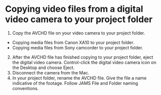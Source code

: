 # Copying video files from a digital video camera to your project folder

1. Copy the AVCHD file on your video camera to your project folder.

  * Copying media files from Canon XA10 to your project folder.
  * Copying media files from Sony camcorder to your project folder.

2. After the AVCHD file has finished copying to your project folder, eject the digital video camera. Control-click the digital video camera icon on the Desktop and choose Eject.
3. Disconnect the camera from the Mac. 
4. In your project folder, rename the AVCHD file. Give the file a name indicative of the footage. Follow JAMS File and Folder naming conventions. 

